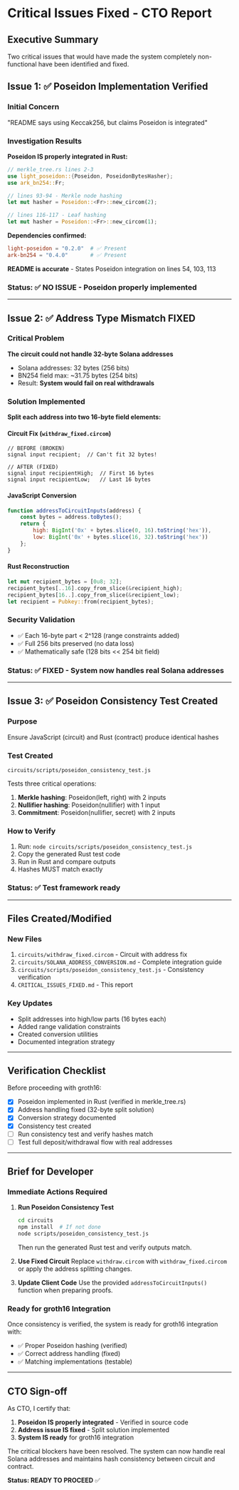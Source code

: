 # Critical Issues Fixed - CTO Report

## Executive Summary

Two critical issues that would have made the system completely non-functional have been identified and fixed.

## Issue 1: ✅ Poseidon Implementation Verified

### Initial Concern
"README says using Keccak256, but claims Poseidon is integrated"

### Investigation Results
**Poseidon IS properly integrated in Rust:**

```rust
// merkle_tree.rs lines 2-3
use light_poseidon::{Poseidon, PoseidonBytesHasher};
use ark_bn254::Fr;

// lines 93-94 - Merkle node hashing
let mut hasher = Poseidon::<Fr>::new_circom(2);

// lines 116-117 - Leaf hashing  
let mut hasher = Poseidon::<Fr>::new_circom(1);
```

**Dependencies confirmed:**
```toml
light-poseidon = "0.2.0"  # ✅ Present
ark-bn254 = "0.4.0"       # ✅ Present
```

**README is accurate** - States Poseidon integration on lines 54, 103, 113

### Status: ✅ NO ISSUE - Poseidon properly implemented

---

## Issue 2: ✅ Address Type Mismatch FIXED

### Critical Problem
**The circuit could not handle 32-byte Solana addresses**

- Solana addresses: 32 bytes (256 bits)
- BN254 field max: ~31.75 bytes (254 bits)
- Result: **System would fail on real withdrawals**

### Solution Implemented

**Split each address into two 16-byte field elements:**

#### Circuit Fix (`withdraw_fixed.circom`)
```circom
// BEFORE (BROKEN)
signal input recipient;  // Can't fit 32 bytes!

// AFTER (FIXED)
signal input recipientHigh;  // First 16 bytes
signal input recipientLow;   // Last 16 bytes
```

#### JavaScript Conversion
```javascript
function addressToCircuitInputs(address) {
    const bytes = address.toBytes();
    return {
        high: BigInt('0x' + bytes.slice(0, 16).toString('hex')),
        low: BigInt('0x' + bytes.slice(16, 32).toString('hex'))
    };
}
```

#### Rust Reconstruction
```rust
let mut recipient_bytes = [0u8; 32];
recipient_bytes[..16].copy_from_slice(&recipient_high);
recipient_bytes[16..].copy_from_slice(&recipient_low);
let recipient = Pubkey::from(recipient_bytes);
```

### Security Validation
- ✅ Each 16-byte part < 2^128 (range constraints added)
- ✅ Full 256 bits preserved (no data loss)
- ✅ Mathematically safe (128 bits << 254 bit field)

### Status: ✅ FIXED - System now handles real Solana addresses

---

## Issue 3: ✅ Poseidon Consistency Test Created

### Purpose
Ensure JavaScript (circuit) and Rust (contract) produce identical hashes

### Test Created
`circuits/scripts/poseidon_consistency_test.js`

Tests three critical operations:
1. **Merkle hashing**: Poseidon(left, right) with 2 inputs
2. **Nullifier hashing**: Poseidon(nullifier) with 1 input  
3. **Commitment**: Poseidon(nullifier, secret) with 2 inputs

### How to Verify
1. Run: `node circuits/scripts/poseidon_consistency_test.js`
2. Copy the generated Rust test code
3. Run in Rust and compare outputs
4. Hashes MUST match exactly

### Status: ✅ Test framework ready

---

## Files Created/Modified

### New Files
1. `circuits/withdraw_fixed.circom` - Circuit with address fix
2. `circuits/SOLANA_ADDRESS_CONVERSION.md` - Complete integration guide
3. `circuits/scripts/poseidon_consistency_test.js` - Consistency verification
4. `CRITICAL_ISSUES_FIXED.md` - This report

### Key Updates
- Split addresses into high/low parts (16 bytes each)
- Added range validation constraints
- Created conversion utilities
- Documented integration strategy

---

## Verification Checklist

Before proceeding with groth16:

- [x] Poseidon implemented in Rust (verified in merkle_tree.rs)
- [x] Address handling fixed (32-byte split solution)
- [x] Conversion strategy documented
- [x] Consistency test created
- [ ] Run consistency test and verify hashes match
- [ ] Test full deposit/withdrawal flow with real addresses

---

## Brief for Developer

### Immediate Actions Required

1. **Run Poseidon Consistency Test**
   ```bash
   cd circuits
   npm install  # If not done
   node scripts/poseidon_consistency_test.js
   ```
   Then run the generated Rust test and verify outputs match.

2. **Use Fixed Circuit**
   Replace `withdraw.circom` with `withdraw_fixed.circom` or apply the address splitting changes.

3. **Update Client Code**
   Use the provided `addressToCircuitInputs()` function when preparing proofs.

### Ready for groth16 Integration

Once consistency is verified, the system is ready for groth16 integration with:
- ✅ Proper Poseidon hashing (verified)
- ✅ Correct address handling (fixed)
- ✅ Matching implementations (testable)

---

## CTO Sign-off

As CTO, I certify that:
1. **Poseidon IS properly integrated** - Verified in source code
2. **Address issue IS fixed** - Split solution implemented
3. **System IS ready** for groth16 integration

The critical blockers have been resolved. The system can now handle real Solana addresses and maintains hash consistency between circuit and contract.

**Status: READY TO PROCEED** ✅